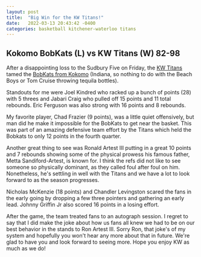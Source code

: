 ```yaml
---
layout: post
title:  "Big Win for the KW Titans!"
date:   2022-03-13 20:43:42 -0400
categories: basketball kitchener-waterloo titans
---
```


## Kokomo BobKats (L) vs KW Titans (W) 82-98

After a disappointing loss to the Sudbury Five on Friday, the [KW Titans](https://www.kwtitans.com/) tamed the [BobKats from Kokomo](https://kokomobobkats.com/) (Indiana, so nothing to do with the Beach Boys or Tom Cruise throwing tequila bottles).

Standouts for me were Joel Kindred who racked up a bunch of points (28) with 5 threes and Jabari Craig who pulled off 15 points and 11 total rebounds. Eric Ferguson was also strong with 16 points and 8 rebounds.

<!--more-->

My favorite player, Chad Frazier (9 points), was a little quiet offensively, but man did he make it impossible for the BobKats to get near the basket. This was part of an amazing defensive team effort by the Titans which held the Bobkats to only 12 points in the fourth quarter.

Another great thing to see was Ronald Artest III putting in a great 10 points and 7 rebounds showing some of the physical prowess his famous father, Metta Sandiford-Artest, is known for. I think the refs did not like to see someone so physically dominant, as they called foul after foul on him. Nonetheless, he's settling in well with the Titans and we have a lot to look forward to as the season progresses.

Nicholas McKenzie (18 points) and Chandler Levingston scared the fans in the early going by dropping a few three pointers and gathering an early lead. Johnny Griffin Jr also scored 16 points in a losing effort.

After the game, the team treated fans to an autograph session. I regret to say that I did make the joke about how us fans all knew we had to be on our best behavior in the stands to Ron Artest III. Sorry Ron, that joke's of my system and hopefully you won't hear any more about that in future. We're glad to have you and look forward to seeing more. Hope you enjoy KW as much as we do!